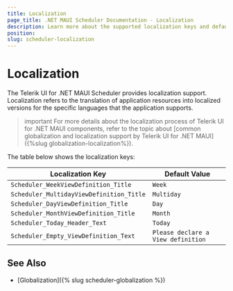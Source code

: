 ```yaml
---
title: Localization
page_title: .NET MAUI Scheduler Documentation - Localization
description: Learn more about the supported localization keys and default values provided by the Telerik UI for .NET MAUI Scheduler control.
position: 
slug: scheduler-localization
---
```


# Localization 

The Telerik UI for .NET MAUI Scheduler provides localization support. Localization refers to the translation of application resources into localized versions for the specific languages that the application supports.

>important For more details about the localization process of Telerik UI for .NET MAUI components, refer to the topic about [common globalization and localization support by Telerik UI for .NET MAUI]({%slug globalization-localization%}).

The table below shows the localization keys:

| Localization Key | Default Value |
| ----------------- | ------------- |
| `Scheduler_WeekViewDefinition_Title`  | `Week` |
| `Scheduler_MultidayViewDefinition_Title` | `Multiday` |
| `Scheduler_DayViewDefinition_Title`  | `Day` |
| `Scheduler_MonthViewDefinition_Title` | `Month` |
| `Scheduler_Today_Header_Text` | `Today` |
| `Scheduler_Empty_ViewDefinition_Text` | `Please declare a View definition` |

## See Also

- [Globalization]({% slug scheduler-globalization %})